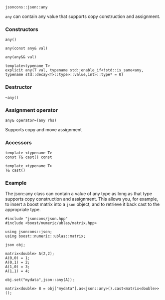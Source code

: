     jsoncons::json::any

`any` can contain any value that supports copy construction and assignment.

### Constructors

    any()

    any(const any& val)

    any(any&& val)

    template<typename T>
    explicit any(T val, typename std::enable_if<!std::is_same<any, typename std::decay<T>::type>::value,int>::type* = 0)

### Destructor

    ~any()

### Assignment operator

    any& operator=(any rhs)
Supports copy and move assignment

### Accessors
    
    template <typename T>
    const T& cast() const

    template <typename T>
    T& cast() 

### Example

The json::any class can contain a value of any type as long as 
that type supports copy construction and assignment. This allows you, for example, to insert a boost matrix into a `json` object, 
and to retrieve it back cast to the appropriate type. 

    #include "jsoncons/json.hpp"
    #include <boost/numeric/ublas/matrix.hpp>

    using jsoncons::json;
    using boost::numeric::ublas::matrix;

    json obj;

    matrix<double> A(2,2);
    A(0,0) = 1;
    A(0,1) = 2;
    A(1,0) = 3;
    A(1,1) = 4;

    obj.set("mydata",json::any(A));

    matrix<double> B = obj["mydata"].as<json::any>().cast<matrix<double>>();


